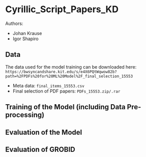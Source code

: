 # Cyrillic_Script_Papers_KD
Authors: 
- Johan Krause
- Igor Shapiro

## Data
The data used for the model training can be downloaded here: `https://bwsyncandshare.kit.edu/s/e4X6PQtWqwow82b?path=%2FPDFs%20for%20ML%20Model%2F_final_selection_15553`

- Meta data: `final_items_15553.csv`
- Final selection of PDF papers: `PDFs_15553.zip/.rar`

## Training of the Model (including Data Pre-processing)

## Evaluation of the Model

## Evaluation of GROBID
